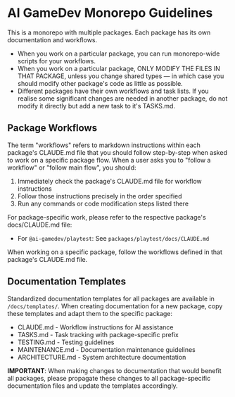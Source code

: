 # AI GameDev Monorepo Guidelines

This is a monorepo with multiple packages. Each package has its own documentation and workflows.

* When you work on a particular package, you can run monorepo-wide scripts for your workflows.
* When you work on a particular package, ONLY MODIFY THE FILES IN THAT PACKAGE, unless you change shared types — in which case you should modify other package's code as little as possible.
* Different packages have their own workflows and task lists. If you realise some significant changes are needed in another package, do not modify it directly but add a new task to it's TASKS.md.

## Package Workflows

The term "workflows" refers to markdown instructions within each package's CLAUDE.md file that you should follow step-by-step when asked to work on a specific package flow. When a user asks you to "follow a workflow" or "follow main flow", you should:

1. Immediately check the package's CLAUDE.md file for workflow instructions
2. Follow those instructions precisely in the order specified
3. Run any commands or code modification steps listed there

For package-specific work, please refer to the respective package's docs/CLAUDE.md file:

- For `@ai-gamedev/playtest`: See `packages/playtest/docs/CLAUDE.md`

When working on a specific package, follow the workflows defined in that package's CLAUDE.md file.

## Documentation Templates

Standardized documentation templates for all packages are available in `/docs/templates/`. When creating documentation for a new package, copy these templates and adapt them to the specific package:

- CLAUDE.md - Workflow instructions for AI assistance
- TASKS.md - Task tracking with package-specific prefix
- TESTING.md - Testing guidelines
- MAINTENANCE.md - Documentation maintenance guidelines
- ARCHITECTURE.md - System architecture documentation

**IMPORTANT**: When making changes to documentation that would benefit all packages, please propagate these changes to all package-specific documentation files and update the templates accordingly.